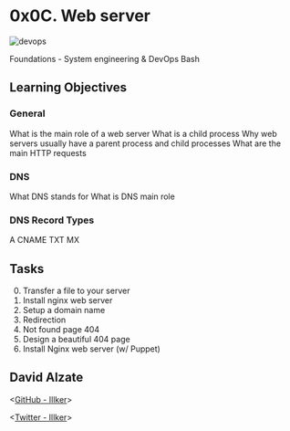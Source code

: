 # 0x0C. Web server


![devops](https://i0.wp.com/blog.nubity.com/wp-content/uploads/sites/4/2015/06/meme_server_down.png?resize=500%2C500&ssl=1)


  Foundations - System engineering & DevOps  Bash

## Learning Objectives

### General

What is the main role of a web server
What is a child process
Why web servers usually have a parent process and child processes
What are the main HTTP requests

### DNS

What DNS stands for
What is DNS main role

### DNS Record Types

A
CNAME
TXT
MX

## Tasks

0. Transfer a file to your server
1. Install nginx web server
2. Setup a domain name
3. Redirection
4. Not found page 404
5. Design a beautiful 404 page
6. Install Nginx web server (w/ Puppet)



## David Alzate 

<[GitHub - Illker](https://github.com/illker)>

<[Twitter - Illker](https://twitter.com/illker)>

